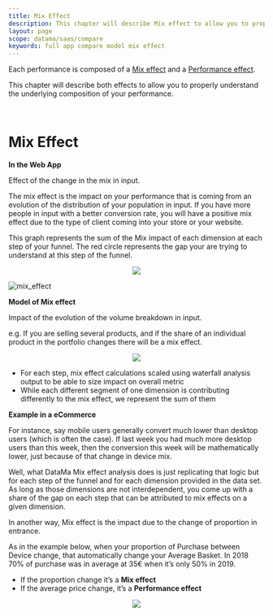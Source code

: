 ```yaml
---
title: Mix Effect
description: This chapter will describe Mix effect to allow you to properly understand the underlying composition of your performance.
layout: page
scope: datama/saas/compare
keywords: full app compare model mix effect
---
```


Each performance is composed of a [Mix effect]({{site.url}}/{{site.baseurl}}/core_app/new/compare/model/dimension_analysis_mix.html) and a [Performance effect]({{site.url}}/{{site.baseurl}}/core_app/new/compare/model/dimension_analysis_performance.html).

This chapter will describe both effects to allow you to properly understand the underlying composition of your performance.

<br>

# <b> Mix Effect</b>


**In the Web App**

Effect of the change in the mix in input.

The mix effect is the impact on your performance that is coming from an evolution of the distribution of your population in input. If you have more people in input with a better conversion rate, you will have a positive mix effect due to the type of client coming into your store or your website.

This graph represents the sum of the Mix impact of each dimension at each step of your funnel. The red circle represents the gap your are trying to understand at this step of the funnel.

<center> <img src="{{site.url}}/{{site.baseurl}}/core_app/new/compare/model/images/compare_mixEffectWF.png"></center>


![mix_effect]({{site.url}}/{{site.baseurl}}/core_app/new/compare/model/images/Mix-effect-dash.png)

**Model of Mix effect**

Impact of the evolution of the volume breakdown in input.

e.g. If you are selling several products, and if the share of an individual product in the portfolio changes there will be a mix effect.

<center> <img src="{{site.url}}/{{site.baseurl}}/core_app/new/compare/model/images/Mix-Effect-768x518.jpg"></center>

* For each step, mix effect calculations scaled using waterfall analysis output to be able to size impact on overall metric
* While each different segment of one dimension is contributing differently to the mix effect, we represent the sum of them


**Example in a eCommerce**

For instance, say mobile users generally convert much lower than desktop users (which is often the case). If last week you had much more desktop users than this week, then the conversion this week will be mathematically lower, just because of that change in device mix.

Well, what DataMa Mix effect analysis does is just replicating that logic but for each step of the funnel and for each dimension provided in the data set. As long as those dimensions are not interdependent, you come up with a share of the gap on each step that can be attributed to mix effects on a given dimension.

In another way, Mix effect is the impact due to the change of proportion in entrance.

As in the example below, when your proportion of Purchase between Device change, that automatically change your Average Basket. In 2018 70% of purchase was in average at 35€ when it’s only 50% in 2019.

* If the proportion change it’s a **Mix effect**
* If the average price change, it’s a **Performance effect**

<center> <img src="{{site.url}}/{{site.baseurl}}/core_app/new/compare/model/images/Mix-Perf.jpg"></center>
